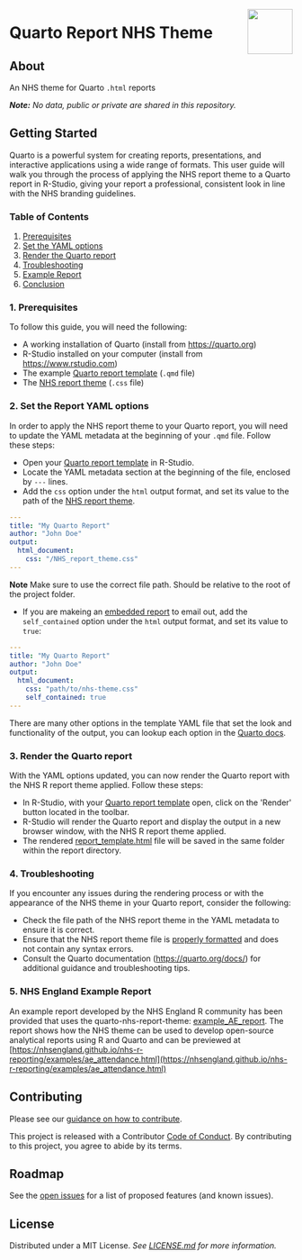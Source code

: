 <a alt="NHS-R Community's logo" href='https://nhsrcommunity.com/'><img src='https://nhs-r-community.github.io/assets/logo/nhsr-logo.png' align="right" height="80" /></a>

# Quarto Report NHS Theme

## About

An NHS theme for Quarto `.html` reports

_**Note:** No data, public or private are shared in this repository._

## Getting Started

Quarto is a powerful system for creating reports, presentations, and interactive applications using a wide range of formats. This user guide will walk you through the process of applying the NHS report theme to a Quarto report in R-Studio, giving your report a professional, consistent look in line with the NHS branding guidelines.

### Table of Contents

1. [Prerequisites](#prerequisites)
2. [Set the YAML options](#yaml-options)
3. [Render the Quarto report](#render-report)
4. [Troubleshooting](#troubleshooting)
5. [Example Report](#example)
6. [Conclusion](#conclusion)

<a name="prerequisites"></a>

### 1. Prerequisites

To follow this guide, you will need the following:

- A working installation of Quarto (install from https://quarto.org)
- R-Studio installed on your computer (install from https://www.rstudio.com)
- The example [Quarto report template](/report_template.qmd) (`.qmd` file)
- The [NHS report theme](/NHS_report_theme.css) (`.css` file)

<a name="yaml-options"></a>

### 2. Set the Report YAML options

In order to apply the NHS report theme to your Quarto report, you will need to update the YAML metadata at the beginning of your `.qmd` file. Follow these steps:

- Open your [Quarto report template](/report_template.qmd) in R-Studio.
- Locate the YAML metadata section at the beginning of the file, enclosed by `---` lines.
- Add the `css` option under the `html` output format, and set its value to the path of the [NHS report theme](/NHS_report_theme.css).

```yaml
---
title: "My Quarto Report"
author: "John Doe"
output:
  html_document:
    css: "/NHS_report_theme.css"
---
```

**Note** Make sure to use the correct file path. Should be relative to the root of the project folder.

- If you are makeing an [embedded report](https://quarto.org/docs/output-formats/html-publishing.html#standalone-html) to email out, add the `self_contained` option under the `html` output format, and set its value to `true`:

```yaml
---
title: "My Quarto Report"
author: "John Doe"
output:
  html_document:
    css: "path/to/nhs-theme.css"
    self_contained: true
---
```

There are many other options in the template YAML file that set the look and functionality of the output, you can lookup each option in the [Quarto docs](https://quarto.org/docs/output-formats/html-basics.html).

<a name="render-report"></a>

### 3. Render the Quarto report

With the YAML options updated, you can now render the Quarto report with the NHS R report theme applied. Follow these steps:

- In R-Studio, with your [Quarto report template](/report_template.qmd) open, click on the 'Render' button located in the toolbar.
- R-Studio will render the Quarto report and display the output in a new browser window, with the NHS R report theme applied.
- The rendered [report_template.html](/report_template.html) file will be saved in the same folder within the report directory.

<a name="troubleshooting"></a>

### 4. Troubleshooting

If you encounter any issues during the rendering process or with the appearance of the NHS theme in your Quarto report, consider the following:

- Check the file path of the NHS report theme in the YAML metadata to ensure it is correct.
- Ensure that the NHS report theme file is [properly formatted](https://quarto.org/docs/output-formats/html-themes.html#theme-options) and does not contain any syntax errors.
- Consult the Quarto documentation (https://quarto.org/docs/) for additional guidance and troubleshooting tips.

<a name="example"></a>

### 5. NHS England Example Report

An example report developed by the NHS England R community has been provided that uses the quarto-nhs-report-theme: [example_AE_report](/example_AE_report.qmd). The report shows how the NHS theme can be used to develop open-source analytical reports using R and Quarto and can be previewed at [https://nhsengland.github.io/nhs-r-reporting/examples/ae_attendance.html](https://nhsengland.github.io/nhs-r-reporting/examples/ae_attendance.html)

## Contributing

Please see our [guidance on how to contribute](./CONTRIBUTING.md).

This project is released with a Contributor [Code of Conduct](./CODE_OF_CONDUCT.md). By contributing to this project, you agree to abide by its terms.

## Roadmap

See the [open issues](https://github.com/nhs-r-community/quarto-nhs-theme/issues) for a list of proposed features (and known issues).

## License

Distributed under a MIT License. _See [LICENSE.md](/LICENSE) for more information._
